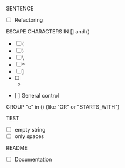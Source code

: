 SENTENCE

- [ ] Refactoring

ESCAPE CHARACTERS IN [] and ()

- [ ] (
- [ ] )
- [ ] \
- [ ] ^
- [ ] ]
- [ ] -
- [ ] General control

GROUP "e" in () (like "OR" or "STARTS_WITH")

TEST

- [ ] empty string
- [ ] only spaces

README
- [ ] Documentation